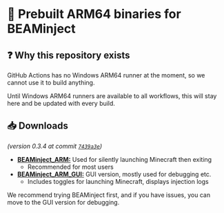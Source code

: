 # :test_tube: Prebuilt ARM64 binaries for BEAMinject

## :question: Why this repository exists
GitHub Actions has no Windows ARM64 runner at the moment, so we cannot use it to build anything.

Until Windows ARM64 runners are available to all workflows, this will stay here and be updated with every build.

## :inbox_tray: Downloads
*(version 0.3.4 at commit [`7439a3e`](https://github.com/OpenM-Project/BEAMinject/commit/7439a3e18d76bb2df6f223c840a15d4b971ec69b))*
- [**BEAMinject_ARM:**](https://github.com/OpenM-Project/BEAMinject_ARMbinary/raw/main/BEAMinject_ARM.exe)
Used for silently launching Minecraft then exiting
    - Recommended for most users
- [**BEAMinject_ARM_GUI:**](https://github.com/OpenM-Project/BEAMinject_ARMbinary/raw/main/BEAMinject_ARM_GUI.exe)
GUI version, mostly used for debugging etc.
    - Includes toggles for launching Minecraft, displays injection logs

We recommend trying BEAMinject first, and if you have issues, you can move to the GUI version for debugging.
